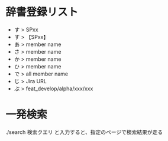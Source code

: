 # 辞書登録リスト
- す > SPxx
- す > 【SPxx】
- あ > member name
- さ > member name
- か > member name
- ひ > member name
- で > all member name
- じ > Jira URL
- ぶ > feat_develop/alpha/xxx/xxx

# 一発検索
./search 検索クエリ
と入力すると、指定のページで検索結果が走る


